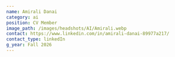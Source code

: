 ```yaml
---
name: Amirali Danai
category: ai
position: CV Member
image_path: /images/headshots/AI/Amirali.webp
contact: https://www.linkedin.com/in/amirali-danai-89977a217/
contact_type: linkedIn
g_year: Fall 2026
---
```


